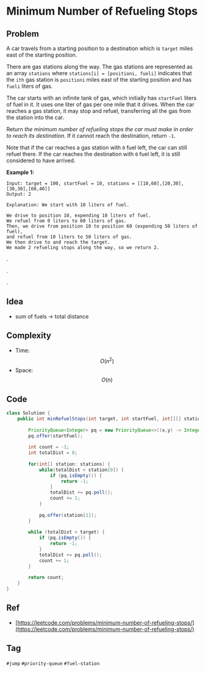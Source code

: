 # Minimum Number of Refueling Stops

## Problem

A car travels from a starting position to a destination which is `target` miles east of the starting position.

There are gas stations along the way. The gas stations are represented as an array `stations` where `stations[i] = [positioni, fueli]` indicates that the `ith` gas station is `positioni` miles east of the starting position and has `fueli` liters of gas.

The car starts with an infinite tank of gas, which initially has `startFuel` liters of fuel in it. It uses one liter of gas per one mile that it drives. When the car reaches a gas station, it may stop and refuel, transferring all the gas from the station into the car.

Return _the minimum number of refueling stops the car must make in order to reach its destination_. If it cannot reach the destination, return `-1`.

Note that if the car reaches a gas station with `0` fuel left, the car can still refuel there. If the car reaches the destination with `0` fuel left, it is still considered to have arrived.

**Example 1:**

```text
Input: target = 100, startFuel = 10, stations = [[10,60],[20,30],[30,30],[60,40]]
Output: 2

Explanation: We start with 10 liters of fuel.

We drive to position 10, expending 10 liters of fuel.  
We refuel from 0 liters to 60 liters of gas.
Then, we drive from position 10 to position 60 (expending 50 liters of fuel),
and refuel from 10 liters to 50 liters of gas.  
We then drive to and reach the target.
We made 2 refueling stops along the way, so we return 2.
```





.

.

.



## Idea

* sum of fuels -&gt; total distance

## Complexity

* Time: $$O(n^2)$$
* Space: $$O(n)$$

## Code 

```java
class Solution {
    public int minRefuelStops(int target, int startFuel, int[][] stations) {
        
        PriorityQueue<Integer> pq = new PriorityQueue<>((x,y) -> Integer.compare(y,x));
        pq.offer(startFuel);
        
        int count = -1;
        int totalDist = 0;
        
        for(int[] station: stations) {
            while(totalDist < station[0]) {
                if (pq.isEmpty()) {
                    return -1;
                }
                totalDist += pq.poll();
                count += 1;
            }
            
            pq.offer(station[1]);
        }
        
        while (totalDist < target) {
            if (pq.isEmpty()) {
                return -1;
            }
            totalDist += pq.poll();
            count += 1;
        }
        
        return count;
    }
}
```

## Ref

* [https://leetcode.com/problems/minimum-number-of-refueling-stops/](https://leetcode.com/problems/minimum-number-of-refueling-stops/)

## Tag

`#jump` `#priority-queue` `#fuel-station`

